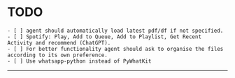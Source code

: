 # TODO

    - [ ] agent should automatically load latest pdf/df if not specified.
    - [ ] Spotify: Play, Add to Queue, Add to Playlist, Get Recent Activity and recommend (ChatGPT).
    - [ ] For better functionality agent should ask to organise the files according to its own preference.
    - [ ] Use whatsapp-python instead of PyWhatKit

---
